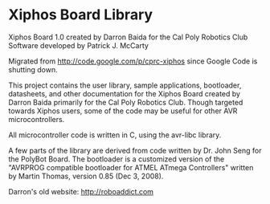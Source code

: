 # Xiphos Board Library
Xiphos Board 1.0 created by Darron Baida for the Cal Poly Robotics Club
Software developed by Patrick J. McCarty

Migrated from http://code.google.com/p/cprc-xiphos since Google Code is shutting down.

This project contains the user library, sample applications, bootloader, datasheets, and other documentation for the Xiphos Board created by Darron Baida primarily for the Cal Poly Robotics Club. Though targeted towards Xiphos users, some of the code may be useful for other AVR microcontrollers.

All microcontroller code is written in C, using the avr-libc library.

A few parts of the library are derived from code written by Dr. John Seng for the PolyBot Board. The bootloader is a customized version of the "AVRPROG compatible bootloader for ATMEL ATmega Controllers" written by Martin Thomas, version 0.85 (Dec 3, 2008).

Darron's old website: http://roboaddict.com
